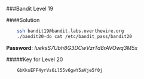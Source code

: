 ###Bandit Level 19

####Solution
```bash
	ssh bandit19@bandit.labs.overthewire.org
	./bandit20-do cat /etc/bandit_pass/bandit20
```
**Password**: *IueksS7Ubh8G3DCwVzrTd8rAVOwq3M5x*


#####Key for Level 20
```
	GbKksEFF4yrVs6il55v6gwY5aVje5f0j
```
